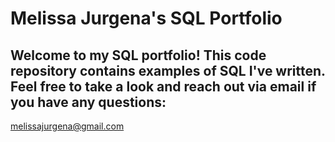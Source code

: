 # Melissa Jurgena's SQL Portfolio

## Welcome to my SQL portfolio! This code repository contains examples of SQL I've written. Feel free to take a look and reach out via email if you have any questions:
melissajurgena@gmail.com
